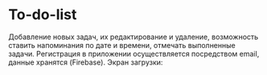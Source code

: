 # To-do-list
Добавление новых задач, их редактирование и удаление, возможность ставить напоминания по дате и времени, отмечать выполненные задачи. Регистрация в приложении осуществляется посредством email, данные хранятся (Firebase).
Экран загрузки:
[](https://user-images.githubusercontent.com/63901279/122277951-20ef6e80-ceef-11eb-8a29-3ba058503750.png)

